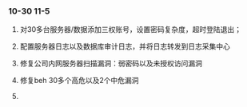 ### 10-30 11-5

1. 对30多台服务器/数据添加三权账号，设置密码复杂度，超时登陆退出；

2. 配置服务器日志以及数据库审计日志，并将日志转发到日志采集中心

3. 修复公司内网服务器扫描漏洞：弱密码以及未授权访问漏洞

4. 修复beh 30多个高危以及2个中危漏洞

5. 
